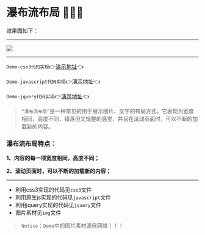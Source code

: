 # 瀑布流布局  :art::art::art:

效果图如下：
***
![](img/waterfall.gif)
***

`Demo-css3代码实现`:point_right:[演示地址](https://xm2by.github.io/page-layout/%E7%80%91%E5%B8%83%E6%B5%81%E5%B8%83%E5%B1%80/css3/index.html):point_left:

`Demo-javascript代码实现`:point_right:[演示地址](https://xm2by.github.io/page-layout/%E7%80%91%E5%B8%83%E6%B5%81%E5%B8%83%E5%B1%80/javascript/index.html):point_left:

`Demo-jquery代码实现`:point_right:[演示地址](https://xm2by.github.io/page-layout/%E7%80%91%E5%B8%83%E6%B5%81%E5%B8%83%E5%B1%80/jquery/index.html):point_left:

> `“瀑布流布局”`是一种常见的用于展示图片、文字的布局方式，它表现为宽度相同，高度不同，错落但又规整的感觉，并且在滚动页面时，可以不断的加载新的内容。

### 瀑布流布局特点：
**1、内容的每一项宽度相同，高度不同；**

**2、滚动页面时，可以不断的加载新的内容；**

***

* 利用css3实现的代码见`css3`文件
* 利用原生js实现的代码见`javascript`文件
* 利用jquery实现的代码见`jquery`文件
* 图片素材见`img`文件

> `Notice`：`Demo`中的图片素材源自网络！！！